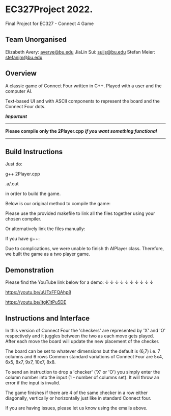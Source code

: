 # EC327Project 2022.
Final Project for EC327 - Connect 4 Game

Team Unorganised
----------------
Elizabeth Avery: averye@bu.edu
JiaLin Sui: suijs@bu.edu
Stefan Meier: stefanjm@bu.edu


Overview
----------

A classic game of Connect Four written in C++.
Played with a user and the computer AI.

Text-based UI and with ASCII components to
represent the board and the Connect Four dots.


***************Important***************

***************************************
**Please compile only the 2Player.cpp**
***if you want something functional***
***************************************


Build Instructions
--------

Just do:

g++ 2Player.cpp

.a/.out

in order to build the game.

Below is our original method to compile the game:

Please use the provided makefile to link all the files together using
your chosen compiler.

Or alternatively link the files manually:

If you have g++:

Due to complications, we were unable to finish th AIPlayer class. Therefore, we built the game as a two player game.

Demonstration
------------

Please find the YouTube link below for a demo:
↓ ↓ ↓ ↓ ↓ ↓ ↓ ↓ ↓ ↓

https://youtu.be/uUTxFFQAhp8

https://youtu.be/ItgK1tPu5DE

Instructions and Interface
-------

In this version of Connect Four the 'checkers' are represented by 'X' and 'O'
respectively and it juggles between the two as each move gets played.\
After each move the board will update the new placement of the checker.

The board can be set to whatever dimensions but the default is (6,7)
i.e. 7 columns and 6 rows
Common standard variations of Connect Four are 5x4, 6x5, 8x7, 9x7, 10x7, 8x8.

To send an instruction to drop a 'checker' ('X' or 'O') you simply enter
the column number into the input (1 - number of columns set). It will
throw an error if the input is invalid.

The game finishes if there are 4 of the same checker in a row either
diagonally, vertically or horizontally just like in standard Connect
four.

If you are having issues, please let us know using the emails above.
